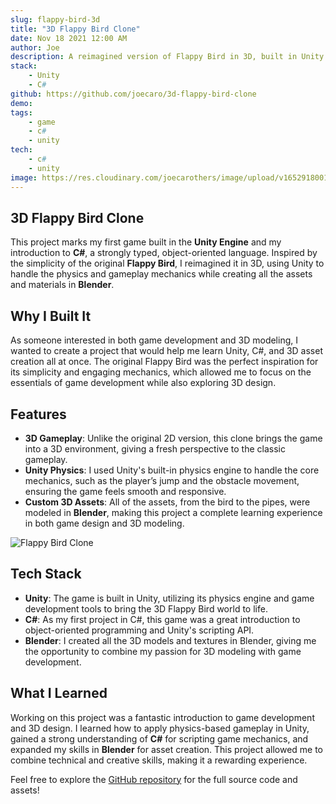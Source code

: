 ```yaml
---
slug: flappy-bird-3d
title: "3D Flappy Bird Clone"
date: Nov 18 2021 12:00 AM
author: Joe
description: A reimagined version of Flappy Bird in 3D, built in Unity with assets and materials created in Blender.
stack:
    - Unity
    - C#
github: https://github.com/joecaro/3d-flappy-bird-clone
demo:
tags:
    - game
    - c#
    - unity
tech:
    - c#
    - unity
image: https://res.cloudinary.com/joecarothers/image/upload/v1652918001/misc/Projects/flappy-mockup_i1yhqo_abf38k.png
---
```


## 3D Flappy Bird Clone

This project marks my first game built in the **Unity Engine** and my introduction to **C#**, a strongly typed, object-oriented language. Inspired by the simplicity of the original **Flappy Bird**, I reimagined it in 3D, using Unity to handle the physics and gameplay mechanics while creating all the assets and materials in **Blender**.

## Why I Built It

As someone interested in both game development and 3D modeling, I wanted to create a project that would help me learn Unity, C#, and 3D asset creation all at once. The original Flappy Bird was the perfect inspiration for its simplicity and engaging mechanics, which allowed me to focus on the essentials of game development while also exploring 3D design.

## Features

- **3D Gameplay**: Unlike the original 2D version, this clone brings the game into a 3D environment, giving a fresh perspective to the classic gameplay.
- **Unity Physics**: I used Unity's built-in physics engine to handle the core mechanics, such as the player’s jump and the obstacle movement, ensuring the game feels smooth and responsive.
- **Custom 3D Assets**: All of the assets, from the bird to the pipes, were modeled in **Blender**, making this project a complete learning experience in both game design and 3D modeling.

![Flappy Bird Clone](https://res.cloudinary.com/joecarothers/image/upload/v1653009936/misc/Projects/Flappy_gif_small_avauxd.gif)

## Tech Stack

- **Unity**: The game is built in Unity, utilizing its physics engine and game development tools to bring the 3D Flappy Bird world to life.
- **C#**: As my first project in C#, this game was a great introduction to object-oriented programming and Unity's scripting API.
- **Blender**: I created all the 3D models and textures in Blender, giving me the opportunity to combine my passion for 3D modeling with game development.

## What I Learned

Working on this project was a fantastic introduction to game development and 3D design. I learned how to apply physics-based gameplay in Unity, gained a strong understanding of **C#** for scripting game mechanics, and expanded my skills in **Blender** for asset creation. This project allowed me to combine technical and creative skills, making it a rewarding experience.

Feel free to explore the [GitHub repository](https://github.com/joecaro/3d-flappy-bird-clone) for the full source code and assets!
